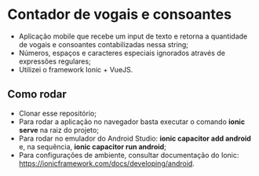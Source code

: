 # Contador de vogais e consoantes

* Aplicação mobile que recebe um input de texto e retorna a quantidade de vogais e consoantes contabilizadas nessa string;
* Números, espaços e caracteres especiais ignorados através de expressões regulares;
* Utilizei o framework Ionic + VueJS.


## Como rodar

* Clonar esse repositório;
* Para rodar a aplicação no navegador basta executar o comando **ionic serve** na raiz do projeto;
* Para rodar no emulador do Android Studio: **ionic capacitor add android** e, na sequência, **ionic capacitor run android**;
* Para configurações de ambiente, consultar documentação do Ionic: https://ionicframework.com/docs/developing/android.